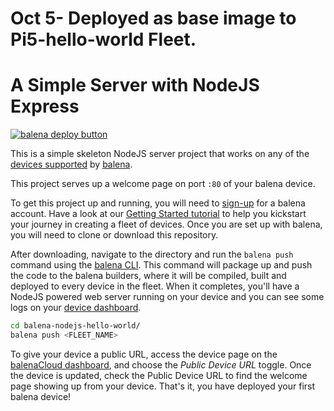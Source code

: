 # Oct 5- Deployed as base image to Pi5-hello-world Fleet. 


# A Simple Server with NodeJS Express

[![balena deploy button](https://www.balena.io/deploy.svg)](https://dashboard.balena-cloud.com/deploy?repoUrl=https://github.com/balena-io-examples/balena-node-hello-world)

This is a simple skeleton NodeJS server project that works on any of the [devices supported][devices-supported] by [balena][balena-link].

This project serves up a welcome page on port `:80` of your balena device.

To get this project up and running, you will need to [sign-up][signup-page] for a balena account. Have a look at our [Getting Started tutorial][gettingStarted-link] to help you kickstart your journey in creating a fleet of devices. Once you are set up with balena, you will need to clone or download this repository. 

After downloading, navigate to the directory and run the `balena push` command using the [balena CLI][balena-cli]. This command will package up and push the code to the balena builders, where it will be compiled, built and deployed to every device in the fleet. When it completes, you'll have a NodeJS powered web server running on your device and you can see some logs on your [device dashboard][balena-dashboard].

```bash
cd balena-nodejs-hello-world/
balena push <FLEET_NAME>
```

To give your device a public URL, access the device page on the [balenaCloud dashboard][balena-dashboard], and choose the _Public Device URL_ toggle. Once the device is updated, check the Public Device URL to find the welcome page showing up from your device. That's it, you have deployed your first balena device!


[balena-cli]:https://www.balena.io/docs/reference/cli/
[balena-dashboard]:https://dashboard.balena-cloud.com/
[balena-link]:https://balena.io/ 
[devices-supported]:https://www.balena.io/docs/reference/hardware/devices/
[gettingStarted-link]:https://www.balena.io/docs/learn/getting-started/raspberrypi3/NodeJS/
[signup-page]:https://dashboard.balena-cloud.com/signup
